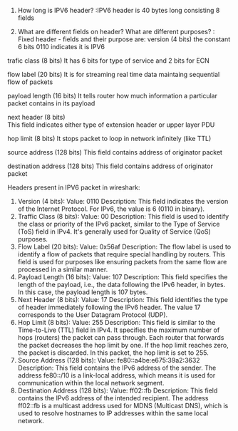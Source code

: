 1. How long is IPV6 header?
:IPV6 header is 40 bytes long consisting 8 fields

2. What are different fields on header? What are different purposes?
: Fixed header - fields and their purpose are:
version (4 bits)
the constant 6 bits 0110 indicates it is IPV6

trafic class (8 bits)
It has 6 bits for type of service and 2 bits for ECN

flow label (20 bits)
It is for streaming real time data maintaing sequential flow of packets

payload length (16 bits)
It tells router how much information a particular packet contains in its payload

next header (8 bits)  
This field indicates either type of extension header or upper layer PDU

hop limit (8 bits)
It stops packet to loop in network infinitely (like TTL)

source address (128 bits)
This field contains address of originator packet

destination address (128 bits)
This field contains address of originator packet

Headers present in IPV6 packet in wireshark:

1. Version (4 bits):
   Value: 0110
   Description: This field indicates the version of the Internet Protocol. For IPv6, the value is 6 (0110 in binary).
2. Traffic Class (8 bits):
   Value: 00
   Description: This field is used to identify the class or priority of the IPv6 packet, similar to the Type of Service (ToS) field in IPv4. It's generally used for Quality of Service (QoS) purposes.
3. Flow Label (20 bits):
   Value: 0x56af
   Description: The flow label is used to identify a flow of packets that require special handling by routers. This field is used for purposes like ensuring packets from the same flow are processed in a similar manner.
4. Payload Length (16 bits):
   Value: 107
   Description: This field specifies the length of the payload, i.e., the data following the IPv6 header, in bytes. In this case, the payload length is 107 bytes.
5. Next Header (8 bits):
   Value: 17
   Description: This field identifies the type of header immediately following the IPv6 header. The value 17 corresponds to the User Datagram Protocol (UDP).
6. Hop Limit (8 bits):
   Value: 255
   Description: This field is similar to the Time-to-Live (TTL) field in IPv4. It specifies the maximum number of hops (routers) the packet can pass through. Each router that forwards the packet decreases the hop limit by one. If the hop limit reaches zero, the packet is discarded. In this packet, the hop limit is set to 255.
7. Source Address (128 bits):
   Value: fe80::a4be:e675:39a2:3632
   Description: This field contains the IPv6 address of the sender. The address fe80::/10 is a link-local address, which means it is used for communication within the local network segment.
8. Destination Address (128 bits):
   Value: ff02::fb
   Description: This field contains the IPv6 address of the intended recipient. The address ff02::fb is a multicast address used for MDNS (Multicast DNS), which is used to resolve hostnames to IP addresses within the same local network.
